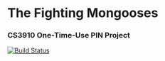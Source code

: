 # The Fighting Mongooses
### CS3910 One-Time-Use PIN Project

[![Build Status](https://travis-ci.org/AllenAnthes/pin-proj.svg?branch=master)](https://travis-ci.org/AllenAnthes/pin-proj)

